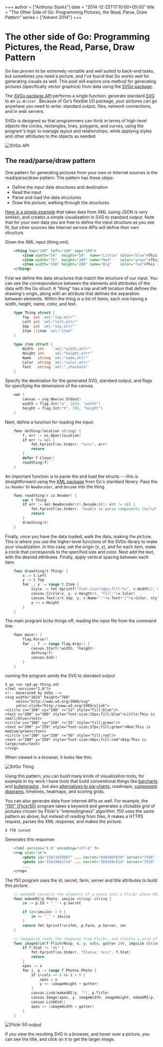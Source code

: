 +++
author = ["Anthony Starks"]
date = "2014-12-25T17:10:00+05:00"
title = "The Other Side of Go: Programming Pictures, the Read, Parse, Draw Pattern"
series = ["Advent 2014"]
+++

# The other side of Go: Programming Pictures, the Read, Parse, Draw Pattern

Go has proven to be extremely versatile and well suited to back-end
tasks, but sometimes you need a picture, and I've found that Go works
well for generating visuals as well. This post will explore one method
for generating pictures (specifically vector graphics) from data using
the [SVGo package](https://github.com/ajstarks/svgo).

The [SVGo package API](http://godoc.org/github.com/ajstarks/svgo)
performs a single function: generate standard
[SVG](http://www.w3.org/TR/SVG11/) to an `io.Writer.` Because of Go's
flexible I/O package, your pictures can go anywhere you need to write:
standard output, files, network connections, and in web servers.

SVGo is designed so that programmers can think in terms of high-level
objects like circles, rectangles, lines, polygons, and curves, using the
program's logic to manage layout and relationships, while applying
styles and other attributes to the objects as needed.

![SVGo API](https://farm9.staticflickr.com/8613/16056841885_9f13689cf6_b.jpg "SVGo API")

## The read/parse/draw pattern

One pattern for generating pictures from your own or Internet sources is
the read/parse/draw pattern. The pattern has these steps:

* Define the input data structures and destination
* Read the input
* Parse and load the data structures
* Draw the picture, walking through the structures

[Here is a simple example](https://github.com/ajstarks/svgo/blob/master/rpd/rpd.go)
that takes data from XML (using JSON is very
similar), and creates a simple visualization in SVG to standard output.
Note that for your own data you are free to define the input structure
as you see fit, but other sources like Internet service APIs will define
their own structure.

Given the XML input (thing.xml).

```xml
	<thing top="100" left="100" sep="100">
    	<item width="50"  height="50"  name="Little" color="blue">This is small</item>
    	<item width="75"  height="100" name="Med"    color="green">This is medium</item>
    	<item width="100" height="200" name="Big"    color="red">This is large</item>
	</thing>
```
	
First we define the data structures that match the structure of our
input.  You can see the correspondence between the elements and
attributes of the data with the Go struct: A "thing" has a top and left
location that defines the drawing's origin, along with an attribute that
defines the separation between elements. Within the thing is a list of
items, each one having a width, height, name, color, and text.

```go
	type Thing struct {
		Top  int `xml:"top,attr"`
		Left int `xml:"left,attr"`
		Sep  int `xml:"sep,attr"`
		Item []item `xml:"item"`
	}
	
	type item struct {
		Width  int    `xml:"width,attr"`
		Height int    `xml:"height,attr"`
		Name   string `xml:"name,attr"`
		Color  string `xml:"color,attr"`
		Text   string `xml:",chardata"`
	}
```

Specify the destination for the generated SVG, standard output, and
flags for specifying the dimensions of the canvas.
	
```go
	var (
		canvas = svg.New(os.Stdout)
		width = flag.Int("w", 1024, "width") 
		height = flag.Int("h", 768, "height") 
	)
```

Next, define a function for reading the input:

```go
	func dothing(location string) {
		f, err := os.Open(location)
		if err != nil {
			fmt.Fprintf(os.Stderr, "%v\n", err)
			return
		}
		defer f.Close()
		readthing(f)
	}
```

An important function is to parse the and load the structs ---this is
straightforward using the [XML package](http://golang.org/pkg/encoding/xml/) from Go's standard
library: Pass the `io.Reader` to `NewDecoder`, and `Decode` into the
thing.

```go
	func readthing(r io.Reader) {
		var t Thing
		if err := xml.NewDecoder(r).Decode(&t); err != nil {
			fmt.Fprintf(os.Stderr, "Unable to parse components (%v)\n", err)
			return
		}
		drawthing(t)
	}
```

Finally, once you have the data loaded, walk the data, making the
picture. This is where you use the higher-level functions of the SVGo
library to make your visualization. In this case, set the origin (x, y),
and for each item, make a circle that corresponds to the specified size
and color. Next add the text, with the desired attributes.  Finally,
apply vertical spacing between each item.

```go
	func drawthing(t Thing) {
		x := t.Left
		y := t.Top
		for _, v := range t.Item {
			style := fmt.Sprintf("font-size:%dpx;fill:%s", v.Width/2, v.Color)
			canvas.Circle(x, y, v.Height/4, "fill:"+v.Color)
			canvas.Text(x+t.Sep, y, v.Name+":"+v.Text+"/"+v.Color, style)
			y += v.Height
		} 
	}
```

The main program kicks things off, reading the input file from the command line:

```go
	func main() {
		flag.Parse()
		for _, f := range flag.Args() {
			canvas.Start(*width, *height)
			dothing(f)
			canvas.End()
		}
	}
```

running the program sends the SVG to standard output

	$ go run rpd.go thing.xml
	<?xml version="1.0"?>
	<!-- Generated by SVGo -->
	<svg width="1024" height="768"
		 xmlns="http://www.w3.org/2000/svg" 
		 xmlns:xlink="http://www.w3.org/1999/xlink">
	<circle cx="100" cy="100" r="12" style="fill:blue"/>
	<text x="200" y="100" style="font-size:25px;fill:blue">Little:This is small/blue</text>
	<circle cx="100" cy="150" r="25" style="fill:green"/>
	<text x="200" y="150" style="font-size:37px;fill:green">Med:This is medium/green</text>
	<circle cx="100" cy="250" r="50" style="fill:red"/>
	<text x="200" y="250" style="font-size:50px;fill:red">Big:This is large/red</text>
	</svg>

When viewed in a browser, it looks like this:

![SVGo Thing](https://farm8.staticflickr.com/7548/16031051506_81f407ba05_b.jpg "Thing Output")

Using this pattern, you can build many kinds of visualization tools; for
example in my work I have tools that build conventional things like
[barcharts](https://github.com/ajstarks/svgo/tree/master/barchart) and
[bulletgraphs](https://github.com/ajstarks/svgo/tree/master/bulletgraph)
, but also [alternatives to
pie-charts](https://github.com/ajstarks/svgo/tree/master/pmap),
roadmaps, [component
diagrams](https://github.com/ajstarks/svgo/tree/master/compx),
timelines, heatmaps, and scoring grids.

You can also generate data from Internet APIs as well.  For example, the
["f50" (Flickr50)](https://github.com/ajstarks/svgo/tree/master/f50)
program takes a keyword and generates a clickable grid of pictures
chosen by Flickr's "interestingness" algorithm. f50 uses the same
pattern as above, but instead of reading from files, it makes a HTTPS
request, parses the XML response, and makes the picture.

	$ f50 sunset
	
Generates this response:

```xml
	<?xml version="1.0" encoding="utf-8" ?> 
	<rsp stat="ok">
		<photo id="15871035007" ... secret="84d59df678" server="7546" farm="8" title="flickr-gopher" ... />
		<photo id="15433662714" ... secret="3b9358c61d" server="7559" farm="8" title="Laurence Maroney 2006..." ... />
		...
	</rsp>
```
	
The f50 program uses the id, secret, farm, server and title attributes to build this picture.

```go
	// makeURI converts the elements of a photo into a Flickr photo URI
	func makeURI(p Photo, imsize string) string {
		im := p.Id + "_" + p.Secret

		if len(imsize) > 0 {
			im += "_" + imsize
		}
		return fmt.Sprintf(urifmt, p.Farm, p.Server, im)
	}

	// imageGrid reads the response from Flickr, and creates a grid of images
	func imageGrid(f FlickrResp, x, y, cols, gutter int, imgsize string) {
		if f.Stat != "ok" {
			fmt.Fprintf(os.Stderr, "Status: %v\n", f.Stat)
			return
		}
		xpos := x
		for i, p := range f.Photos.Photo {
			if i%cols == 0 && i > 0 {
				xpos = x
				y += (imageHeight + gutter)
			}
			canvas.Link(makeURI(p, ""), p.Title)
			canvas.Image(xpos, y, imageWidth, imageHeight, makeURI(p, "s"))
			canvas.LinkEnd()
			xpos += (imageWidth + gutter)
		}
	}
```
	
![Flickr 50 output](https://farm8.staticflickr.com/7546/15871035007_84d59df678_z.jpg "Flickr 50: gopher")

If you view the resulting SVG in a browser, and hover over a picture, you can see the title, and click on it to get the larger image.





